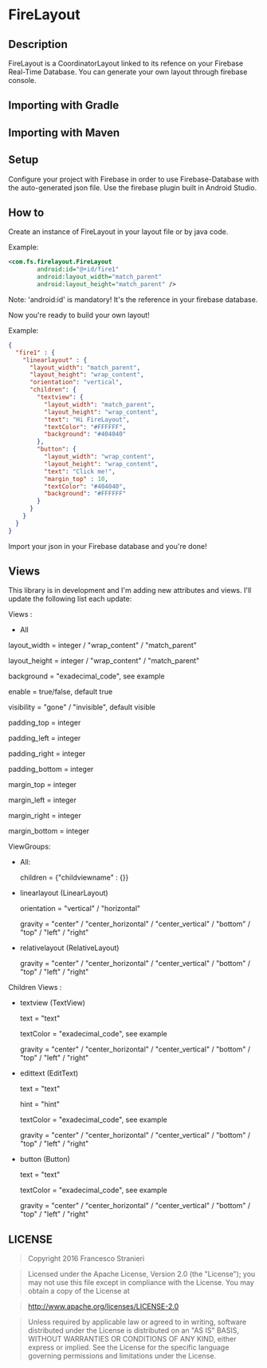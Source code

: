 # FireLayout

## Description
FireLayout is a CoordinatorLayout linked to its refence on your Firebase Real-Time Database. You can generate your own layout through firebase console.

## Importing with Gradle

## Importing with Maven

## Setup
Configure your project with Firebase in order to use Firebase-Database with the auto-generated json file. Use the firebase plugin built in Android Studio.

## How to
Create an instance of FireLayout in your layout file or by java code.

Example:
```xml
<com.fs.firelayout.FireLayout
        android:id="@+id/fire1"
        android:layout_width="match_parent"
        android:layout_height="match_parent" />     
```       

Note: 'android:id' is mandatory! It's the reference in your firebase database.

Now you're ready to build your own layout! 

Example:

```json
{
  "fire1" : {
    "linearlayout" : {
      "layout_width": "match_parent",
      "layout_height": "wrap_content",
      "orientation": "vertical",
      "children": {
        "textview": {
          "layout_width": "match_parent",
          "layout_height": "wrap_content",
          "text": "Hi FireLayout",
          "textColor": "#FFFFFF",
          "background": "#404040"
        },
        "button": {
          "layout_width": "wrap_content",
          "layout_height": "wrap_content",
          "text": "Click me!",
          "margin_top" : 10,
          "textColor": "#404040",
          "background": "#FFFFFF"
        }
      }
    }
  }
}
```
Import your json in your Firebase database and you're done!

## Views
This library is in development and I'm adding new attributes and views. I'll update the following list each update:

Views : 

- All  

layout_width = integer / "wrap_content" / "match_parent" 

layout_height = integer / "wrap_content" / "match_parent" 

background = "exadecimal_code", see example 

enable = true/false, default true 

visibility = "gone" / "invisible", default visible 

padding_top = integer 

padding_left = integer 

padding_right = integer 

padding_bottom = integer 

margin_top = integer 

margin_left = integer 

margin_right = integer 

margin_bottom = integer

ViewGroups: 

- All:

  children = {"childviewname" : {}}

- linearlayout (LinearLayout) 

  orientation = "vertical" / "horizontal"
  
  gravity = "center" / "center_horizontal" / "center_vertical" / "bottom" / "top" / "left" / "right"

- relativelayout (RelativeLayout) 

  gravity = "center" / "center_horizontal" / "center_vertical" / "bottom" / "top" / "left" / "right"
  
Children Views :

- textview (TextView) 

  text = "text"
  
  textColor = "exadecimal_code", see example
  
  gravity = "center" / "center_horizontal" / "center_vertical" / "bottom" / "top" / "left" / "right"
  
- edittext (EditText) 

  text = "text"
  
  hint = "hint"
  
  textColor = "exadecimal_code", see example
  
  gravity = "center" / "center_horizontal" / "center_vertical" / "bottom" / "top" / "left" / "right"
  
- button (Button) 

  text = "text"
  
  textColor = "exadecimal_code", see example
  
  gravity = "center" / "center_horizontal" / "center_vertical" / "bottom" / "top" / "left" / "right"

## LICENSE

> Copyright 2016 Francesco Stranieri

> Licensed under the Apache License, Version 2.0 (the "License");
> you may not use this file except in compliance with the License.
> You may obtain a copy of the License at

>    http://www.apache.org/licenses/LICENSE-2.0

> Unless required by applicable law or agreed to in writing, software
> distributed under the License is distributed on an "AS IS" BASIS,
> WITHOUT WARRANTIES OR CONDITIONS OF ANY KIND, either express or implied.
> See the License for the specific language governing permissions and
> limitations under the License.
